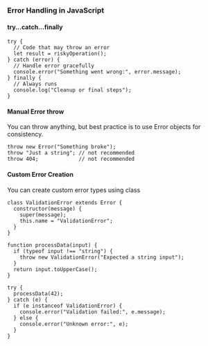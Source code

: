 ### Error Handling in JavaScript

#### try...catch...finally

```JS
try {
  // Code that may throw an error
  let result = riskyOperation();
} catch (error) {
  // Handle error gracefully
  console.error("Something went wrong:", error.message);
} finally {
  // Always runs
  console.log("Cleanup or final steps");
}
```

#### Manual Error throw

You can throw anything, but best practice is to use Error objects for consistency.

```JS
throw new Error("Something broke");
throw "Just a string"; // not recommended
throw 404;             // not recommended
```

#### Custom Error Creation

You can create custom error types using class

```JS
class ValidationError extends Error {
  constructor(message) {
    super(message);
    this.name = "ValidationError";
  }
}

function processData(input) {
  if (typeof input !== "string") {
    throw new ValidationError("Expected a string input");
  }
  return input.toUpperCase();
}

try {
  processData(42);
} catch (e) {
  if (e instanceof ValidationError) {
    console.error("Validation failed:", e.message);
  } else {
    console.error("Unknown error:", e);
  }
}
```
